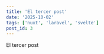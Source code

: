 ```yaml
---
title: 'El tercer post'
date: '2025-10-02'
tags: ['nuxt', 'laravel', 'svelte']
post_id: 3
---
```


El tercer post
